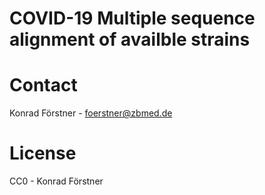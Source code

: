 # COVID-19 Multiple sequence alignment of availble strains

# Contact

Konrad Förstner - foerstner@zbmed.de

# License

CC0 - Konrad Förstner
